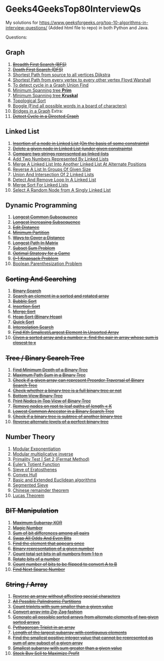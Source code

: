 # Geeks4GeeksTop80InterviewQs
My solutions for https://www.geeksforgeeks.org/top-10-algorithms-in-interview-questions/ (Added html file to repo) in both Python and Java.

Questions:

## Graph

1. ~~<a target="_blank" href="https://www.geeksforgeeks.org/breadth-first-traversal-for-a-graph/">Breadth First Search (BFS)</a>~~
2. ~~<a target="_blank" href="https://www.geeksforgeeks.org/depth-first-traversal-for-a-graph/">Depth First Search (DFS)</a>~~
3. <a target="_blank" href="https://www.geeksforgeeks.org/greedy-algorithms-set-6-dijkstras-shortest-path-algorithm/">Shortest Path from source to all vertices Dijkstra </a>
4. <a target="_blank" href="https://www.geeksforgeeks.org/dynamic-programming-set-16-floyd-warshall-algorithm/">Shortest Path from every vertex to every other vertex Floyd Warshall</a>
5. <a target="_blank" href="https://www.geeksforgeeks.org/union-find/">To detect cycle in a Graph Union Find</a>
6. <a target="_blank" href="https://www.geeksforgeeks.org/greedy-algorithms-set-5-prims-minimum-spanning-tree-mst-2/">Minimum Spanning tree **Prim** </a>
7. <a target="_blank" href="https://www.geeksforgeeks.org/greedy-algorithms-set-2-kruskals-minimum-spanning-tree-mst/">Minimum Spanning tree **Kruskal** </a>
8. <a target="_blank" href="https://www.geeksforgeeks.org/topological-sorting/">Topological Sort</a>
9. <a target="_blank" href="https://www.geeksforgeeks.org/boggle-find-possible-words-board-characters/">Boggle (Find all possible words in a board of characters)</a>
10. <a target="_blank" href="https://www.geeksforgeeks.org/bridge-in-a-graph/">Bridges in a Graph</a>
Extra:
11. ~~<a target="_blank" href="https://www.geeksforgeeks.org/?p=18516">Detect Cycle in a Directed Graph</a>~~


## Linked List

1. ~~<a target="_blank" href="https://www.geeksforgeeks.org/given-a-linked-list-which-is-sorted-how-will-you-insert-in-sorted-way/">Insertion of a node in Linked List (On the basis of some constraints)</a>~~
2. ~~<a target="_blank" href="https://www.geeksforgeeks.org/delete-a-given-node-in-linked-list-under-given-constraints/">Delete a given node in Linked List (under given constraints)</a>~~
3. ~~<a target="_blank" href="https://www.geeksforgeeks.org/compare-two-strings-represented-as-linked-lists/">Compare two strings represented as linked lists</a>~~
4. <a target="_blank" href="https://www.geeksforgeeks.org/sum-of-two-linked-lists/">Add Two Numbers Represented By Linked Lists</a>
5. <a target="_blank" href="https://www.geeksforgeeks.org/merge-a-linked-list-into-another-linked-list-at-alternate-positions/">Merge A Linked List Into Another Linked List At Alternate Positions</a>
6. <a target="_blank" href="https://www.geeksforgeeks.org/reverse-a-list-in-groups-of-given-size/">Reverse A List In Groups Of Given Size</a>
7. <a target="_blank" href="https://www.geeksforgeeks.org/union-and-intersection-of-two-linked-lists/">Union And Intersection Of 2 Linked Lists</a>
8. <a target="_blank" href="https://www.geeksforgeeks.org/detect-and-remove-loop-in-a-linked-list/">Detect And Remove Loop In A Linked List</a>
9. <a target="_blank" href="https://www.geeksforgeeks.org/merge-sort-for-linked-list/">Merge Sort For Linked Lists</a>
10. <a target="_blank" href="https://www.geeksforgeeks.org/select-a-random-node-from-a-singly-linked-list/">Select A Random Node from A Singly Linked List</a>


## Dynamic Programming

1. ~~<a target="_blank" href="https://www.geeksforgeeks.org/dynamic-programming-set-4-longest-common-subsequence/">Longest Common Subsequence</a>~~
2. ~~<a target="_blank" href="https://www.geeksforgeeks.org/dynamic-programming-set-3-longest-increasing-subsequence/">Longest Increasing Subsequence</a>~~
3. ~~<a target="_blank" href="https://www.geeksforgeeks.org/dynamic-programming-set-5-edit-distance/">Edit Distance</a>~~
4. ~~<a target="_blank" href="https://www.geeksforgeeks.org/partition-a-set-into-two-subsets-such-that-the-difference-of-subset-sums-is-minimum/">Minimum Partition</a>~~
5. ~~<a target="_blank" href="https://www.geeksforgeeks.org/count-number-of-ways-to-cover-a-distance/">Ways to Cover a Distance</a>~~
6. ~~<a target="_blank" href="https://www.geeksforgeeks.org/find-the-longest-path-in-a-matrix-with-given-constraints/">Longest Path In Matrix</a>~~
7. ~~<a target="_blank" href="https://www.geeksforgeeks.org/dynamic-programming-subset-sum-problem/">Subset Sum Problem</a>~~
8. ~~<a target="_blank" href="https://www.geeksforgeeks.org/dynamic-programming-set-31-optimal-strategy-for-a-game/">Optimal Strategy for a Game</a>~~
9. ~~<a target="_blank" href="https://www.geeksforgeeks.org/dynamic-programming-set-10-0-1-knapsack-problem/">0-1 Knapsack Problem</a>~~
10. <a target="_blank" href="https://www.geeksforgeeks.org/dynamic-programming-set-37-boolean-parenthesization-problem/">Boolean Parenthesization Problem</a>


## ~~Sorting And Searching~~

1. ~~<a target="_blank" href="http://geeksquiz.com/binary-search/">Binary Search</a>~~
2. ~~<a target="_blank" href="https://www.geeksforgeeks.org/search-an-element-in-a-sorted-and-pivoted-array/">Search an element in a sorted and rotated array</a>~~
3. ~~<a target="_blank" href="http://geeksquiz.com/bubble-sort/">Bubble Sort</a>~~
4. ~~<a target="_blank" href="http://geeksquiz.com/insertion-sort/">Insertion Sort</a>~~
5. ~~<a target="_blank" href="http://geeksquiz.com/merge-sort/">Merge Sort</a>~~
6. ~~<a target="_blank" href="http://geeksquiz.com/heap-sort/">Heap Sort (Binary Heap)</a>~~
7. ~~<a target="_blank" href="http://geeksquiz.com/quick-sort/">Quick Sort</a>~~
8. ~~<a target="_blank" href="https://www.geeksforgeeks.org/interpolation-search/">Interpolation Search</a>~~
9. ~~<a target="_blank" href="https://www.geeksforgeeks.org/kth-smallestlargest-element-unsorted-array-set-2-expected-linear-time/">Find Kth Smallest/Largest Element In Unsorted Array</a>~~
10. ~~<a target="_blank" href="http://geeksquiz.com/given-sorted-array-number-x-find-pair-array-whose-sum-closest-x/">Given a sorted array and a number x, find the pair in array whose sum is closest to x</a>~~


## ~~Tree / Binary Search Tree~~

1. ~~<a target="_blank" href="https://www.geeksforgeeks.org/find-minimum-depth-of-a-binary-tree/">Find Minimum Depth of a Binary Tree</a>~~
2. ~~<a target="_blank" href="https://www.geeksforgeeks.org/find-maximum-path-sum-in-a-binary-tree/">Maximum Path Sum in a Binary Tree</a>~~
3. ~~<a target="_blank" href="https://www.geeksforgeeks.org/check-if-a-given-array-can-represent-preorder-traversal-of-binary-search-tree/">Check if a given array can represent Preorder Traversal of Binary Search Tree</a>~~
4. ~~<a target="_blank" href="https://www.geeksforgeeks.org/check-whether-binary-tree-full-binary-tree-not/">Check whether a binary tree is a full binary tree or not</a>~~
5. ~~<a target="_blank" href="https://www.geeksforgeeks.org/bottom-view-binary-tree/">Bottom View Binary Tree</a>~~
6. ~~<a target="_blank" href="https://www.geeksforgeeks.org/print-nodes-top-view-binary-tree/">Print Nodes in Top View of Binary Tree</a>~~
7. ~~<a target="_blank" href="https://www.geeksforgeeks.org/remove-nodes-root-leaf-paths-length-k/">Remove nodes on root to leaf paths of length < K</a>~~
8. ~~<a target="_blank" href="https://www.geeksforgeeks.org/lowest-common-ancestor-in-a-binary-search-tree/">Lowest Common Ancestor in a Binary Search Tree</a>~~
9. ~~<a target="_blank" href="https://www.geeksforgeeks.org/check-binary-tree-subtree-another-binary-tree-set-2/">Check if a binary tree is subtree of another binary tree</a>~~
10. ~~<a target="_blank" href="https://www.geeksforgeeks.org/reverse-alternate-levels-binary-tree/">Reverse alternate levels of a perfect binary tree</a>~~


## Number Theory

1. <a target="_blank" href="https://www.geeksforgeeks.org/modular-exponentiation-power-in-modular-arithmetic/">Modular Exponentiation</a>
2. <a target="_blank" href="https://www.geeksforgeeks.org/multiplicative-inverse-under-modulo-m/">Modular multiplicative inverse</a>
3. <a target="_blank" href="https://www.geeksforgeeks.org/primality-test-set-2-fermet-method/">Primality Test | Set 2 (Fermat Method)</a>
4. <a target="_blank" href="https://www.geeksforgeeks.org/eulers-totient-function/">Euler’s Totient Function</a>
5. <a target="_blank" href="https://www.geeksforgeeks.org/sieve-of-eratosthenes/">Sieve of Eratosthenes</a>
6. <a target="_blank" href="https://www.geeksforgeeks.org/convex-hull-set-1-jarviss-algorithm-or-wrapping/">Convex Hull</a>
7. <a target="_blank" href="https://www.geeksforgeeks.org/basic-and-extended-euclidean-algorithms/">Basic and Extended Euclidean algorithms</a>
8. <a target="_blank" href="https://www.geeksforgeeks.org/segmented-sieve/">Segmented Sieve</a>
9. <a target="_blank" href="https://www.geeksforgeeks.org/chinese-remainder-theorem-set-1-introduction/">Chinese remainder theorem</a>
10. <a target="_blank" href="https://www.geeksforgeeks.org/compute-ncr-p-set-2-lucas-theorem/">Lucas Theorem</a>


## ~~BIT Manipulation~~

1. ~~<a target="_blank" href="https://www.geeksforgeeks.org/find-the-maximum-subarray-xor-in-a-given-array/">Maximum Subarray XOR</a>~~
2. ~~<a target="_blank" href="https://www.geeksforgeeks.org/find-nth-magic-number/">Magic Number</a>~~
3. ~~<a target="_blank" href="https://www.geeksforgeeks.org/sum-of-bit-differences-among-all-pairs/">Sum of bit differences among all pairs</a>~~
4. ~~<a target="_blank" href="https://www.geeksforgeeks.org/swap-all-odd-and-even-bits/">Swap All Odds And Even Bits</a>~~
5. ~~<a target="_blank" href="https://www.geeksforgeeks.org/find-the-element-that-appears-once/">Find the element that appears once</a>~~
6. ~~<a target="_blank" href="https://www.geeksforgeeks.org/binary-representation-of-a-given-number/">Binary representation of a given number</a>~~
7. ~~<a target="_blank" href="https://www.geeksforgeeks.org/count-total-set-bits-in-all-numbers-from-1-to-n/">Count total set bits in all numbers from 1 to n</a>~~
8. ~~<a target="_blank" href="https://www.geeksforgeeks.org/rotate-bits-of-an-integer/">Rotate bits of a number</a>~~
9. ~~<a target="_blank" href="https://www.geeksforgeeks.org/count-number-of-bits-to-be-flipped-to-convert-a-to-b/">Count number of bits to be flipped to convert A to B</a>~~
10. ~~<a target="_blank" href="https://www.geeksforgeeks.org/given-a-number-find-next-sparse-number/">Find Next Sparse Number</a>~~


## ~~String / Array~~

1. ~~<a target="_blank" href="https://www.geeksforgeeks.org/reverse-an-array-without-affecting-special-characters/">Reverse an array without affecting special characters</a>~~
2. ~~<a target="_blank" href="https://www.geeksforgeeks.org/given-a-string-print-all-possible-palindromic-partition/">All Possible Palindromic Partitions</a>~~
3. ~~<a target="_blank" href="https://www.geeksforgeeks.org/count-triplets-with-sum-smaller-that-a-given-value/">Count triplets with sum smaller than a given value</a>~~
4. ~~<a target="_blank" href="https://www.geeksforgeeks.org/convert-array-into-zig-zag-fashion/">Convert array into Zig-Zag fashion</a>~~
5. ~~<a target="_blank" href="https://www.geeksforgeeks.org/generate-all-possible-sorted-arrays-from-alternate-elements-of-two-given-arrays/">Generate all possible sorted arrays from alternate elements of two given sorted arrays</a>~~
6. ~~<a target="_blank" href="https://www.geeksforgeeks.org/find-pythagorean-triplet-in-an-unsorted-array/">Pythagorean Triplet in an array</a>~~
7. ~~<a target="_blank" href="https://www.geeksforgeeks.org/length-largest-subarray-contiguous-elements-set-1/">Length of the largest subarray with contiguous elements</a>~~
8. ~~<a target="_blank" href="https://www.geeksforgeeks.org/find-smallest-value-represented-sum-subset-given-array/">Find the smallest positive integer value that cannot be represented as sum of any subset of a given array</a>~~
9. ~~<a target="_blank" href="https://www.geeksforgeeks.org/minimum-length-subarray-sum-greater-given-value/">Smallest subarray with sum greater than a given value</a>~~
10. ~~<a target="_blank" href="https://www.geeksforgeeks.org/stock-buy-sell/">Stock Buy Sell to Maximize Profit</a>~~
